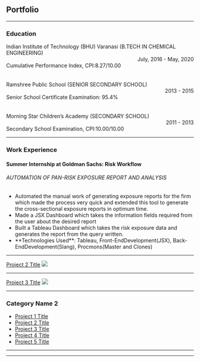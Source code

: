 ## Portfolio

---
### Education


<div>Indian Institute of Technology (BHU) Varanasi (B.TECH IN CHEMICAL ENGINEERING)
<div style="text-align: right"> July, 2016 - May, 2020 </div>
Cumulative Performance Index, CPI:8.27/10.00
</div>
<br><br>
<div>Ramshree Public School (SENIOR SECONDARY SCHOOL)
<div style="text-align: right"> 2013 - 2015 </div>
Senior School Certificate Examination: 95.4%
</div>
<br><br>
<div>Morning Star Children’s Academy (SECONDARY SCHOOL)
<div style="text-align: right"> 2011 - 2013</div>
Secondary School Examination, CPI:10.00/10.00 
</div>



---
### Work Experience

#### Summer Internship at Goldman Sachs: Risk Workflow
###### AUTOMATION OF PAN-RISK EXPOSURE REPORT AND ANALYSIS
<ul>
  <li>Automated the manual work of generating exposure reports for the firm which made the process very quick and extended this tool to generate the cross-sectional exposure reports in optimum time.</li>
  <li>Made a JSX Dashboard which takes the information fields required from the user about the desired report</li>
  <li>Built a Tableau Dashboard which takes the risk exposure data and generates the report from the query written.</li>
 <li>**Technologies Used**: Tableau, Front-EndDevelopment(JSX), Back-EndDevelopment(Slang), Procmons(Master and Clones)</li>
</ul>

---
[Project 2 Title](/pdf/sample_presentation.pdf)
<img src="images/dummy_thumbnail.jpg?raw=true"/>

---
[Project 3 Title](http://example.com/)
<img src="images/dummy_thumbnail.jpg?raw=true"/>

---

### Category Name 2

- [Project 1 Title](http://example.com/)
- [Project 2 Title](http://example.com/)
- [Project 3 Title](http://example.com/)
- [Project 4 Title](http://example.com/)
- [Project 5 Title](http://example.com/)

---




---
<!-- Remove above link if you don't want to attibute -->
